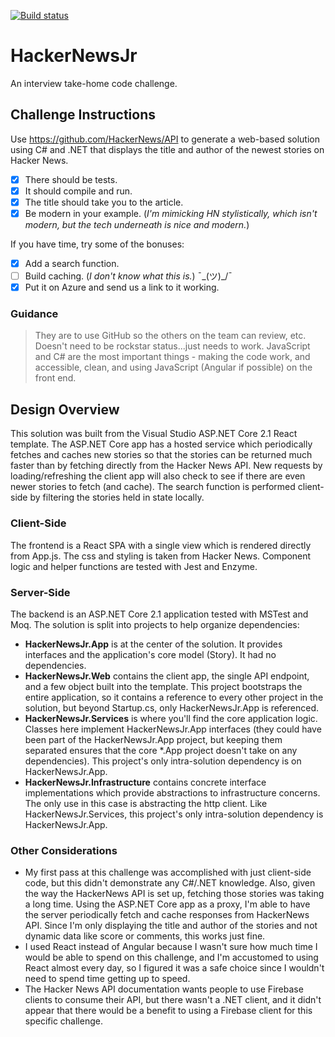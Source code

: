 [![Build status](https://virtuaboza.visualstudio.com/HackerNews%20Jr/_apis/build/status/HackerNews%20Jr-ASP.NET%20Core-CI)](https://virtuaboza.visualstudio.com/HackerNews%20Jr/_build/latest?definitionId=9)

# HackerNewsJr
An interview take-home code challenge.

## Challenge Instructions
Use https://github.com/HackerNews/API to generate a web-based solution using C# and .NET that displays the title and author of the newest stories on Hacker News. 
- [x] There should be tests. 
- [x] It should compile and run. 
- [x] The title should take you to the article. 
- [x] Be modern in your example. (*I'm mimicking HN stylistically, which isn't modern, but the tech underneath is nice and modern.*)
 
If you have time, try some of the bonuses:
- [x] Add a search function.
- [ ] Build caching. (*I don't know what this is.*) ¯\_(ツ)_/¯
- [x] Put it on Azure and send us a link to it working.

### Guidance
> They are to use GitHub so the others on the team can review, etc. Doesn't need to be rockstar status...just needs to work. JavaScript and C# are the most important things - making the code work, and accessible, clean, and using JavaScript (Angular if possible) on the front end.

## Design Overview
This solution was built from the Visual Studio ASP.NET Core 2.1 React template. The ASP.NET Core app has a hosted service which periodically fetches and caches new stories so that the stories can be returned much faster than by fetching directly from the Hacker News API. New requests by loading/refreshing the client app will also check to see if there are even newer stories to fetch (and cache). The search function is performed client-side by filtering the stories held in state locally.

### Client-Side
The frontend is a React SPA with a single view which is rendered directly from App.js. The css and styling is taken from Hacker News. Component logic and helper functions are tested with Jest and Enzyme.

### Server-Side
The backend is an ASP.NET Core 2.1 application tested with MSTest and Moq. The solution is split into projects to help organize dependencies:
- **HackerNewsJr.App** is at the center of the solution. It provides interfaces and the application's core model (Story). It had no dependencies.
- **HackerNewsJr.Web** contains the client app, the single API endpoint, and a few object built into the template. This project bootstraps the entire application, so it contains a reference to every other project in the solution, but beyond Startup.cs, only HackerNewsJr.App is referenced.
- **HackerNewsJr.Services** is where you'll find the core application logic. Classes here implement HackerNewsJr.App interfaces (they could have been part of the HackerNewsJr.App project, but keeping them separated ensures that the core *.App project doesn't take on any dependencies). This project's only intra-solution dependency is on HackerNewsJr.App.
- **HackerNewsJr.Infrastructure** contains concrete interface implementations which provide abstractions to infrastructure concerns. The only use in this case is abstracting the http client. Like HackerNewsJr.Services, this project's only intra-solution dependency is HackerNewsJr.App.

### Other Considerations
- My first pass at this challenge was accomplished with just client-side code, but this didn't demonstrate any C#/.NET knowledge. Also, given the way the HackerNews API is set up, fetching those stories was taking a long time. Using the ASP.NET Core app as a proxy, I'm able to have the server periodically fetch and cache responses from HackerNews API. Since I'm only displaying the title and author of the stories and not dynamic data like score or comments, this works just fine.
- I used React instead of Angular because I wasn't sure how much time I would be able to spend on this challenge, and I'm accustomed to using React almost every day, so I figured it was a safe choice since I wouldn't need to spend time getting up to speed.
- The Hacker News API documentation wants people to use Firebase clients to consume their API, but there wasn't a .NET client, and it didn't appear that there would be a benefit to using a Firebase client for this specific challenge.
